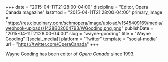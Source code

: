 +++
date = "2015-04-11T21:28:00-04:00"
discipline = "Editor, Opera Canada magazine"
lastmod = "2015-04-11T21:28:00-04:00"
primary_image = "https://res.cloudinary.com/schmopera/image/upload/v1545409169/media/webhook-uploads/1428802004793/WGooding.png.png"
publishDate = "2015-04-11T21:28:00-04:00"
slug = "wayne-gooding"
title = "Wayne Gooding"
[[social_media]]
platform = "Twitter"
template = "social-media"
url = "https://twitter.com/OperaCanada"
+++

<p>
	Wayne Gooding has been editor of <em>Opera Canada</em> since 1993.
</p>

